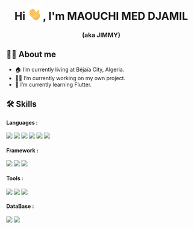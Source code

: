 
<h1 align="center">Hi <img src="https://github.com/MMedDjamil/MMedDjamil/blob/master/hi.gif" width="40px" />, I'm MAOUCHI MED DJAMIL  </h1>
<h3 align="center"> (aka JIMMY) </h3>

## 🙋‍♂️ About me
- 🏠 I’m currently living at Béjaïa City, Algeria. <br/>
- 👨‍💻 I’m currently working on my own project.<br/>
- 🌱 I’m currently learning Flutter.<br/>

## 🛠️ Skills
<h4>Languages :</h4>

![](https://img.shields.io/badge/HTML-informational?style=flat&logo=html5&color=4AB197)
![](https://img.shields.io/badge/CSS-informational?style=flat&logo=css3&logoColor=blue&color=4AB197)
![](https://img.shields.io/badge/Java-informational?style=flat&logo=Java&logoColor=orange&color=4AB197)
![](https://img.shields.io/badge/Kotlin-informational?style=flat&logo=kotlin&color=4AB197)
![](https://img.shields.io/badge/Dart-informational?style=flat&logo=dart&logoColor=blue&color=4AB197)
![](https://img.shields.io/badge/Python-informational?style=flat&logo=python&logoColor=white&color=4AB197)
<h4>Framework :</h4>

![](https://img.shields.io/badge/Flutter-informational?style=flat&logo=flutter&logoColor=blue&color=4AB197)
![](https://img.shields.io/badge/Django-informational?style=flat&logo=django&logoColor=green&color=4AB197)
![](https://img.shields.io/badge/Bootstrap-informational?style=flat&logo=bootstrap&color=4AB197)
<h4>Tools :</h4>

![](https://img.shields.io/badge/Photoshop-informational?style=flat&logo=ps&color=4AB197)
![](https://img.shields.io/badge/AdobeXD-informational?style=flat&logo=adobexd&color=4AB197)
![](https://img.shields.io/badge/Notion-informational?style=flat&logo=notion&color=4AB197)

<h4>DataBase :</h4>

![](https://img.shields.io/badge/MongoDB-informational?style=flat&logo=MongoDB&logoColor=white&color=4AB197)
![](https://img.shields.io/badge/MySQL-informational?style=flat&logo=MySQL&logoColor=white&color=4AB197)
<!--
**MMedDjamil/MMedDjamil** is a ✨ _special_ ✨ repository because its `README.md` (this file) appears on your GitHub profile.

Here are some ideas to get you started:

- 🔭 I’m currently working on ...
- 🌱 I’m currently learning ...
- 👯 I’m looking to collaborate on ...
- 🤔 I’m looking for help with ...
- 💬 Ask me about ...
- 📫 How to reach me: ...
- 😄 Pronouns: ...
- ⚡ Fun fact: ...
-->
